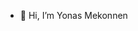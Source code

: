 - 👋 Hi, I’m Yonas Mekonnen

<!---
ymekonn1/ymekonn1 is a ✨ special ✨ repository because its `README.md` (this file) appears on your GitHub profile.
You can click the Preview link to take a look at your changes.
--->

